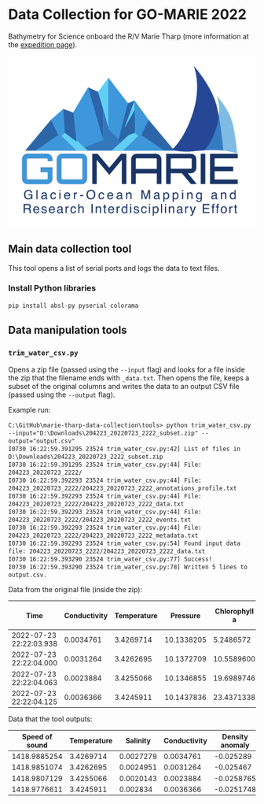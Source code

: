 # Data Collection for GO-MARIE 2022
Bathymetry for Science onboard the R/V Marie Tharp (more information at the [expedition page](https://www.oceanresearchproject.org/go-marie/)).

<p align="center">
  <img src="images/logo_GoMarie.png" />
</p>

## Main data collection tool
This tool opens a list of serial ports and logs the data to text files.
### Install Python libraries

```bash
pip install absl-py pyserial colorama
```

## Data manipulation tools

### `trim_water_csv.py`
Opens a zip file (passed using the `--input` flag) and looks for a file inside the zip that the filename ends with `_data.txt`. Then opens the file, keeps a subset of the original columns and writes the data to an output CSV file (passed using the `--output` flag).

Example run:

```console
C:\GitHub\marie-tharp-data-collection\tools> python trim_water_csv.py --input="D:\Downloads\204223_20220723_2222_subset.zip" --output="output.csv"
I0730 16:22:59.391295 23524 trim_water_csv.py:42] List of files in D:\Downloads\204223_20220723_2222_subset.zip
I0730 16:22:59.391295 23524 trim_water_csv.py:44] File: 204223_20220723_2222/
I0730 16:22:59.392293 23524 trim_water_csv.py:44] File: 204223_20220723_2222/204223_20220723_2222_annotations_profile.txt
I0730 16:22:59.392293 23524 trim_water_csv.py:44] File: 204223_20220723_2222/204223_20220723_2222_data.txt
I0730 16:22:59.392293 23524 trim_water_csv.py:44] File: 204223_20220723_2222/204223_20220723_2222_events.txt
I0730 16:22:59.392293 23524 trim_water_csv.py:44] File: 204223_20220723_2222/204223_20220723_2222_metadata.txt
I0730 16:22:59.392293 23524 trim_water_csv.py:54] Found input data file: 204223_20220723_2222/204223_20220723_2222_data.txt
I0730 16:22:59.393290 23524 trim_water_csv.py:77] Success!
I0730 16:22:59.393290 23524 trim_water_csv.py:78] Written 5 lines to output.csv.
```

Data from the original file (inside the zip):

| Time                    | Conductivity | Temperature | Pressure   | Chlorophyll a | Temperature | Dissolved O2 concentration | Sea pressure | Depth     | Salinity  | Speed of sound | Specific conductivity | Dissolved O2 saturation | Density anomaly |
| ----------------------- | ------------ | ----------- | ---------- | ------------- | ----------- | -------------------------- | ------------ | --------- | --------- | -------------- | --------------------- | ----------------------- | --------------- |
| 2022-07-23 22:22:03.938 | 0.0034761    | 3.4269714   | 10.1338205 | 5.2486572     | 4.4410000   | 345.8651123                | 0.0013208    | 0.0013101 | 0.0027279 | 1418.9885254   | 5.9121561             | 83.2099991              | -0.0252890      |
| 2022-07-23 22:22:04.000 | 0.0031264    | 3.4262695   | 10.1372709 | 10.5589600    | 4.4410000   | 345.8656921                | 0.0047712    | 0.0047323 | 0.0024951 | 1418.9851074   | 5.3174953             | 83.2084579              | -0.0254670      |
| 2022-07-23 22:22:04.063 | 0.0023884    | 3.4255066   | 10.1346855 | 19.6989746    | 4.4410000   | 345.8668213                | 0.0021858    | 0.0021680 | 0.0020143 | 1418.9807129   | 4.0623426             | 83.2067642              | -0.0258765      |
| 2022-07-23 22:22:04.125 | 0.0036366    | 3.4245911   | 10.1437836 | 23.4371338    | 4.4410000   | 345.8649902                | 0.0112839    | 0.0111919 | 0.0028340 | 1418.9776611   | 6.1855803             | 83.2047729              | -0.0251748      |


Data that the tool outputs:

| Speed of sound | Temperature | Salinity  | Conductivity | Density anomaly | Pressure   |
| -------------- | ----------- | --------- | ------------ | --------------- | ---------- |
| 1418.9885254   | 3.4269714   | 0.0027279 | 0.0034761    | -0.025289       | 10.1338205 |
| 1418.9851074   | 3.4262695   | 0.0024951 | 0.0031264    | -0.025467       | 10.1372709 |
| 1418.9807129   | 3.4255066   | 0.0020143 | 0.0023884    | -0.0258765      | 10.1346855 |
| 1418.9776611   | 3.4245911   | 0.002834  | 0.0036366    | -0.0251748      | 10.1437836 |